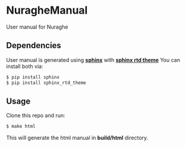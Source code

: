 # NuragheManual
User manual for Nuraghe

## Dependencies

User manual is generated using [**sphinx**](http://sphinx-doc.org/) with [**sphinx rtd theme**](https://github.com/snide/sphinx_rtd_theme)
You can install both via:

```bash
$ pip install sphinx
$ pip install sphinx_rtd_theme
```

## Usage

Clone this repo and run:

```bash
$ make html
```

This will generate the html manual in **build/html** directory.

